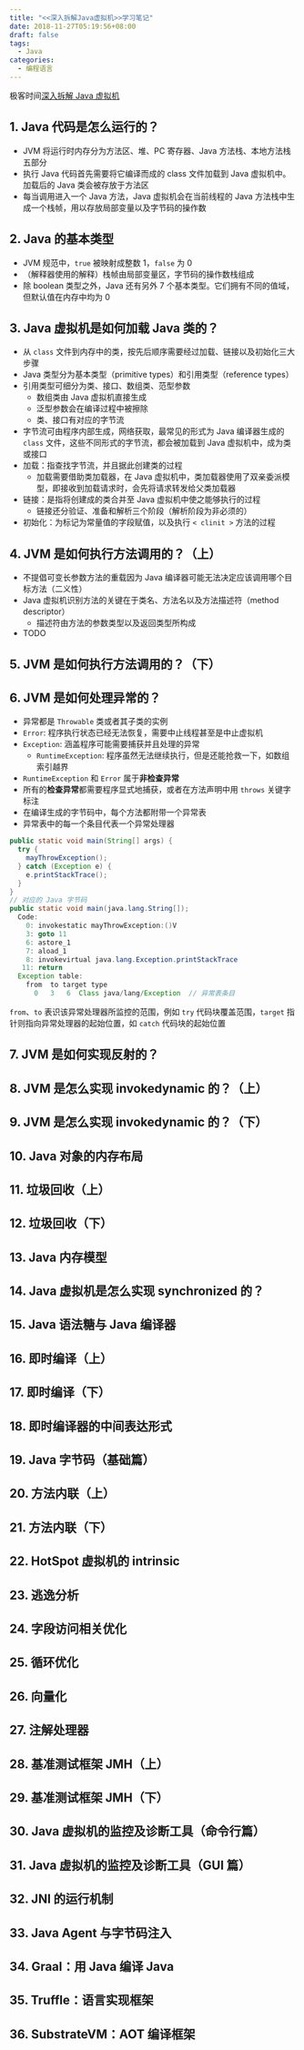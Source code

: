 ```yaml
---
title: "<<深入拆解Java虚拟机>>学习笔记"
date: 2018-11-27T05:19:56+08:00
draft: false
tags:
  - Java
categories:
  - 编程语言
---
```


极客时间[深入拆解 Java 虚拟机](https://time.geekbang.org/column/108)

## 1. Java 代码是怎么运行的？

- JVM 将运行时内存分为方法区、堆、PC 寄存器、Java 方法栈、本地方法栈五部分
- 执行 Java 代码首先需要将它编译而成的 class 文件加载到 Java 虚拟机中。加载后的 Java 类会被存放于方法区
- 每当调用进入一个 Java 方法，Java 虚拟机会在当前线程的 Java 方法栈中生成一个栈帧，用以存放局部变量以及字节码的操作数

## 2. Java 的基本类型

- JVM 规范中，`true` 被映射成整数 1，`false` 为 0
- （解释器使用的解释）栈帧由局部变量区，字节码的操作数栈组成
- 除 boolean 类型之外，Java 还有另外 7 个基本类型。它们拥有不同的值域，但默认值在内存中均为 0

## 3. Java 虚拟机是如何加载 Java 类的？

- 从 `class` 文件到内存中的类，按先后顺序需要经过加载、链接以及初始化三大步骤
- Java 类型分为基本类型（primitive types）和引用类型（reference types）
- 引用类型可细分为类、接口、数组类、范型参数
  - 数组类由 Java 虚拟机直接生成
  - 泛型参数会在编译过程中被擦除
  - 类、接口有对应的字节流
- 字节流可由程序内部生成，网络获取，最常见的形式为 Java 编译器生成的 `class` 文件，这些不同形式的字节流，都会被加载到 Java 虚拟机中，成为类或接口
- 加载：指查找字节流，并且据此创建类的过程
  - 加载需要借助类加载器，在 Java 虚拟机中，类加载器使用了双亲委派模型，即接收到加载请求时，会先将请求转发给父类加载器
- 链接：是指将创建成的类合并至 Java 虚拟机中使之能够执行的过程
  - 链接还分验证、准备和解析三个阶段（解析阶段为非必须的）
- 初始化：为标记为常量值的字段赋值，以及执行 `< clinit >` 方法的过程

## 4. JVM 是如何执行方法调用的？（上）

- 不提倡可变长参数方法的重载因为 Java 编译器可能无法决定应该调用哪个目标方法（二义性）
- Java 虚拟机识别方法的关键在于类名、方法名以及方法描述符（method descriptor）
  - 描述符由方法的参数类型以及返回类型所构成
- TODO

## 5. JVM 是如何执行方法调用的？（下）

## 6. JVM 是如何处理异常的？

- 异常都是 `Throwable` 类或者其子类的实例
- `Error`: 程序执行状态已经无法恢复，需要中止线程甚至是中止虚拟机
- `Exception`: 涵盖程序可能需要捕获并且处理的异常
  - `RuntimeException`: 程序虽然无法继续执行，但是还能抢救一下，如数组索引越界
- `RuntimeException` 和 `Error` 属于**非检查异常**
- 所有的**检查异常**都需要程序显式地捕获，或者在方法声明中用 `throws` 关键字标注
- 在编译生成的字节码中，每个方法都附带一个异常表
- 异常表中的每一个条目代表一个异常处理器

```java
public static void main(String[] args) {
  try {
    mayThrowException();
  } catch (Exception e) {
    e.printStackTrace();
  }
}
// 对应的 Java 字节码
public static void main(java.lang.String[]);
  Code:
    0: invokestatic mayThrowException:()V
    3: goto 11
    6: astore_1
    7: aload_1
    8: invokevirtual java.lang.Exception.printStackTrace
   11: return
  Exception table:
    from  to target type
      0   3   6  Class java/lang/Exception  // 异常表条目
```

`from`、`to` 表识该异常处理器所监控的范围，例如 `try` 代码块覆盖范围，`target` 指针则指向异常处理器的起始位置，如 `catch` 代码块的起始位置

## 7. JVM 是如何实现反射的？

## 8. JVM 是怎么实现 invokedynamic 的？（上）

## 9. JVM 是怎么实现 invokedynamic 的？（下）

## 10. Java 对象的内存布局

## 11. 垃圾回收（上）

## 12. 垃圾回收（下）

## 13. Java 内存模型

## 14. Java 虚拟机是怎么实现 synchronized 的？

## 15. Java 语法糖与 Java 编译器

## 16. 即时编译（上）

## 17. 即时编译（下）

## 18. 即时编译器的中间表达形式

## 19. Java 字节码（基础篇）

## 20. 方法内联（上）

## 21. 方法内联（下）

## 22. HotSpot 虚拟机的 intrinsic

## 23. 逃逸分析

## 24. 字段访问相关优化

## 25. 循环优化

## 26. 向量化

## 27. 注解处理器

## 28. 基准测试框架 JMH（上）

## 29. 基准测试框架 JMH（下）

## 30. Java 虚拟机的监控及诊断工具（命令行篇）

## 31. Java 虚拟机的监控及诊断工具（GUI 篇）

## 32. JNI 的运行机制

## 33. Java Agent 与字节码注入

## 34. Graal：用 Java 编译 Java

## 35. Truffle：语言实现框架

## 36. SubstrateVM：AOT 编译框架
